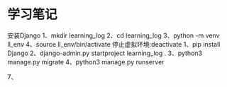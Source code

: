 # 学习笔记

安装Django
1、mkdir learning_log
2、cd learning_log
3、python -m venv ll_env
4、source ll_env/bin/activate
   停止虚拟环境:deactivate
   1、pip install Django
   2、django-admin.py startproject learning_log .
   3、python3 manage.py migrate
   4、python3 manage.py runserver

7、

